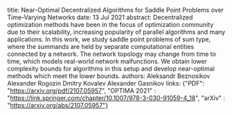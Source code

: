 title: Near-Optimal Decentralized Algorithms for Saddle Point Problems over Time-Varying Networks
date: 13 Jul 2021
abstract: Decentralized optimization methods have been in the focus of optimization community due to their scalability, increasing popularity of parallel algorithms and many applications. In this work, we study saddle point problems of sum type, where the summands are held by separate computational entities connected by a network. The network topology may change from time to time, which models real-world network malfunctions. We obtain lower complexity bounds for algorithms in this setup and develop near-optimal methods which meet the lower bounds.
authors:        Aleksandr Beznosikov
                Alexander Rogozin
                Dmitry Kovalev
                Alexander Gasnikov
links: {"PDF": "https://arxiv.org/pdf/2107.05957", "OPTIMA 2021" : "https://link.springer.com/chapter/10.1007/978-3-030-91059-4_18", "arXiv" : "https://arxiv.org/abs/2107.05957"}